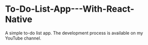 # To-Do-List-App---With-React-Native
A simple to-do list app. The development process is available on my YouTube channel. 

